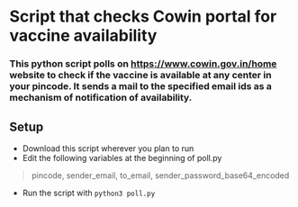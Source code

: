 # Script that checks Cowin portal for vaccine availability

### This python script polls on https://www.cowin.gov.in/home website to check if the vaccine is available at any center in your pincode. It sends a mail to the specified email ids as a mechanism of notification of availability. 

## Setup
- Download this script wherever you plan to run
- Edit the following variables at the beginning of poll.py
> pincode, sender_email, to_email, sender_password_base64_encoded
- Run the script with `python3 poll.py`